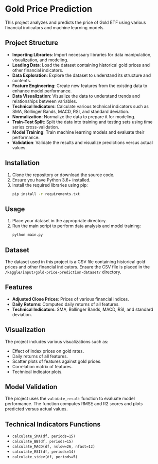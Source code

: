 # Gold Price Prediction

This project analyzes and predicts the price of Gold ETF using various financial indicators and machine learning models.

## Project Structure

- **Importing Libraries**: Import necessary libraries for data manipulation, visualization, and modeling.
- **Loading Data**: Load the dataset containing historical gold prices and other financial indicators.
- **Data Exploration**: Explore the dataset to understand its structure and contents.
- **Feature Engineering**: Create new features from the existing data to enhance model performance.
- **Data Visualization**: Visualize the data to understand trends and relationships between variables.
- **Technical Indicators**: Calculate various technical indicators such as SMA, Bollinger Bands, MACD, RSI, and standard deviation.
- **Normalization**: Normalize the data to prepare it for modeling.
- **Train-Test Split**: Split the data into training and testing sets using time series cross-validation.
- **Model Training**: Train machine learning models and evaluate their performance.
- **Validation**: Validate the results and visualize predictions versus actual values.

## Installation

1. Clone the repository or download the source code.
2. Ensure you have Python 3.6+ installed.
3. Install the required libraries using pip:
    ```bash
    pip install -r requirements.txt
    ```

## Usage

1. Place your dataset in the appropriate directory.
2. Run the main script to perform data analysis and model training:
    ```bash
    python main.py
    ```

## Dataset

The dataset used in this project is a CSV file containing historical gold prices and other financial indicators. Ensure the CSV file is placed in the `/kaggle/input/gold-price-prediction-dataset/` directory.

## Features

- **Adjusted Close Prices**: Prices of various financial indices.
- **Daily Returns**: Computed daily returns of all features.
- **Technical Indicators**: SMA, Bollinger Bands, MACD, RSI, and standard deviation.

## Visualization

The project includes various visualizations such as:
- Effect of index prices on gold rates.
- Daily returns of all features.
- Scatter plots of features against gold prices.
- Correlation matrix of features.
- Technical indicator plots.

## Model Validation

The project uses the `validate_result` function to evaluate model performance. The function computes RMSE and R2 scores and plots predicted versus actual values.

## Technical Indicators Functions

- `calculate_SMA(df, periods=15)`
- `calculate_BB(df, periods=15)`
- `calculate_MACD(df, nslow=26, nfast=12)`
- `calculate_RSI(df, periods=14)`
- `calculate_stdev(df, periods=5)`

